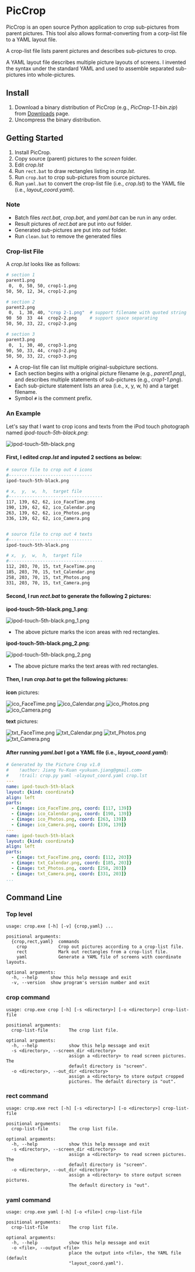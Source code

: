 # PicCrop #

PicCrop is an open source Python application to crop sub-pictures from parent
pictures. This tool also allows format-converting from a corp-list file to a
YAML layout file.

A crop-list file lists parent pictures and describes sub-pictures to crop.

A YAML layout file describes multiple picture layouts of screens. I invented
the syntax under the standard YAML and used to assemble separated sub- pictures
into whole-pictures.


## Install ##

1. Download a binary distribution of PicCrop (e.g., *PicCrop-1.1-bin.zip*)
   from [Downloads][] page.
2. Uncompress the binary distribution.

[Downloads]: https://bitbucket.org/YorkJong/pypiccrop/downloads


## Getting Started ##

1. Install PicCrop.
2. Copy source (parent) pictures to the *screen* folder.
3. Edit *crop.lst*
4. Run `rect.bat` to draw rectangles listing in *crop.lst*.
5. Run `crop.bat` to crop sub-pictures from source pictures.
6. Run `yaml.bat` to convert the crop-list file (i.e., *crop.lst*) to the
   YAML file (i.e., *layout_coord.yaml*).

### Note ###
* Batch files *rect.bat*, *crop.bat*, and *yaml.bat* can be run in any order.
* Result pictures of *rect.bat* are put into *out* folder.
* Generated sub-pictures are put into *out* folder.
* Run `clean.bat` to remove the generated files

### Crop-list File ###
A *crop.lst* looks like as follows:
```sh
# section 1
parent1.png
 0,  0, 50, 50, crop1-1.png
50, 50, 12, 34, crop1-2.png

# section 2
parent2.png
 0,  1, 30, 40, "crop 2-1.png"  # support filename with quoted string
90  50  33  44  crop2-2.png     # support space separating
50, 50, 33, 22, crop2-3.png

# section 3
parent3.png
 0,  1, 30, 40, crop3-1.png
90, 50, 33, 44, crop3-2.png
50, 50, 33, 22, crop3-3.png
```
* A crop-list file can list multiple original-subpicture sections.
* Each section begins with a original picture filename (e.g., *parent1.png*),
  and describes multiple statements of sub-pictures (e.g., *crop1-1.png*).
* Each sub-picture statement lists an area (i.e., x, y, w, h) and a target
  filename.
* Symbol `#` is the comment prefix.

### An Example ###
Let's say that I want to crop icons and texts from the iPod touch photograph
named *ipod-touch-5th-black.png*:

![ipod-touch-5th-black.png](
https://bitbucket.org/repo/M4KGbj/images/129087335-ipod-touch-5th-black.png)

#### First, I edited *crop.lst* and inputed 2 sections as below:
```sh
# source file to crop out 4 icons
#--------------------------------
ipod-touch-5th-black.png

# x,  y,  w,  h,  target file
#------------------------------------
117, 139, 62, 62, ico_FaceTime.png
190, 139, 62, 62, ico_Calendar.png
263, 139, 62, 62, ico_Photos.png
336, 139, 62, 62, ico_Camera.png


# source file to crop out 4 texts
#--------------------------------
ipod-touch-5th-black.png

# x,  y,  w,  h,  target file
#------------------------------------
112, 203, 70, 15, txt_FaceTime.png
185, 203, 70, 15, txt_Calendar.png
258, 203, 70, 15, txt_Photos.png
331, 203, 70, 15, txt_Camera.png
```

#### Second, I run *rect.bat* to generate the following 2 pictures:

**ipod-touch-5th-black.png_1.png**:

![ipod-touch-5th-black.png_1.png](
https://bitbucket.org/repo/M4KGbj/images/3633704517-ipod-touch-5th-black.png_1.png)

* The above picture marks the icon areas with red rectangles.

**ipod-touch-5th-black.png_2.png**:

![ipod-touch-5th-black.png_2.png](
https://bitbucket.org/repo/M4KGbj/images/3036161955-ipod-touch-5th-black.png_2.png)

* The above picture marks the text areas with red rectangles.

#### Then, I run *crop.bat* to get the following pictures:

**icon** pictures:

![ico_FaceTime.png](
https://bitbucket.org/repo/M4KGbj/images/1888294300-ico_FaceTime.png)
![ico_Calendar.png](
https://bitbucket.org/repo/M4KGbj/images/3171734867-ico_Calendar.png)
![ico_Photos.png](
https://bitbucket.org/repo/M4KGbj/images/2511831279-ico_Photos.png)
![ico_Camera.png](
https://bitbucket.org/repo/M4KGbj/images/1594669115-ico_Camera.png)

**text** pictures:

![txt_FaceTime.png](
https://bitbucket.org/repo/M4KGbj/images/723732507-txt_FaceTime.png)
![txt_Calendar.png](
https://bitbucket.org/repo/M4KGbj/images/192556331-txt_Calendar.png)
![txt_Photos.png](
https://bitbucket.org/repo/M4KGbj/images/1257264801-txt_Photos.png)
![txt_Camera.png](
https://bitbucket.org/repo/M4KGbj/images/3259762654-txt_Camera.png)

#### After running *yaml.bat* I got a YAML file (i.e., *layout_coord.yaml*):
```yaml
# Generated by the Picture Crop v1.0
#    !author: Jiang Yu-Kuan <yukuan.jiang@gmail.com>
#    !trail: crop.py yaml -olayout_coord.yaml crop.lst
---
name: ipod-touch-5th-black
layout: {kind: coordinate}
align: left
parts:
  - {image: ico_FaceTime.png, coord: [117, 139]}
  - {image: ico_Calendar.png, coord: [190, 139]}
  - {image: ico_Photos.png, coord: [263, 139]}
  - {image: ico_Camera.png, coord: [336, 139]}
---
name: ipod-touch-5th-black
layout: {kind: coordinate}
align: left
parts:
  - {image: txt_FaceTime.png, coord: [112, 203]}
  - {image: txt_Calendar.png, coord: [185, 203]}
  - {image: txt_Photos.png, coord: [258, 203]}
  - {image: txt_Camera.png, coord: [331, 203]}
...
```

## Command Line ##
### Top level ###
```
usage: crop.exe [-h] [-v] {crop,yaml} ...

positional arguments:
  {crop,rect,yaml}  commands
    crop            Crop out pictures according to a crop-list file.
    rect            Mark out rectangles from a crop-list file.
    yaml            Generate a YAML file of screens with coordinate layouts.

optional arguments:
  -h, --help     show this help message and exit
  -v, --version  show program's version number and exit
```

### crop command ###
```
usage: crop.exe crop [-h] [-s <directory>] [-o <directory>] crop-list-file

positional arguments:
  crop-list-file        The crop list file.

optional arguments:
  -h, --help            show this help message and exit
  -s <directory>, --screen_dir <directory>
                        assign a <directory> to read screen pictures. The
                        default directory is "screen".
  -o <directory>, --out_dir <directory>
                        assign a <directory> to store output cropped
                        pictures. The default directory is "out".
```

### rect command ###
```
usage: crop.exe rect [-h] [-s <directory>] [-o <directory>] crop-list-file

positional arguments:
  crop-list-file        The crop list file.

optional arguments:
  -h, --help            show this help message and exit
  -s <directory>, --screen_dir <directory>
                        assign a <directory> to read screen pictures. The
                        default directory is "screen".
  -o <directory>, --out_dir <directory>
                        assign a <directory> to store output screen pictures.
                        The default directory is "out".
```

### yaml command ###
```
usage: crop.exe yaml [-h] [-o <file>] crop-list-file

positional arguments:
  crop-list-file        The crop list file.

optional arguments:
  -h, --help            show this help message and exit
  -o <file>, --output <file>
                        place the output into <file>, the YAML file (default
                        "layout_coord.yaml").
```
